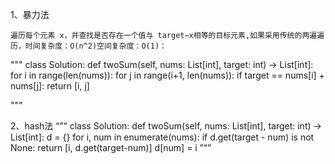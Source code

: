 1、暴力法

    遍历每个元素 x，并查找是否存在一个值与 target−x相等的目标元素,如果采用传统的两遍遍历，时间复杂度：O(n^2)空间复杂度：O(1)：
"""
class Solution:
    def twoSum(self, nums: List[int], target: int) -> List[int]:
        for i in range(len(nums)):
            for  j in range(i+1, len(nums)):
                if target == nums[i] + nums[j]:
                    return [i, j]

"""

2、hash法
“”“
class Solution:
    def twoSum(self, nums: List[int], target: int) -> List[int]:
        d = {}
        for i, num in enumerate(nums):
            if d.get(target - num) is not None:
                return [i, d.get(target-num)]
            d[num] = i
”“”